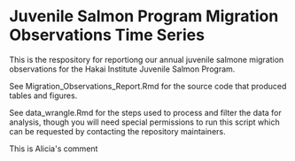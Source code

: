 # Juvenile Salmon Program Migration Observations Time Series
This is the respository for reportiong our annual juvenile salmone migration observations for the Hakai Institute Juvenile Salmon Program.

See Migration_Observations_Report.Rmd for the source code that produced tables and figures. 

See data_wrangle.Rmd for the steps used to process and filter the data for analysis, though you will need special permissions to run this script which can be requested by contacting the repository maintainers.

This is Alicia's comment
